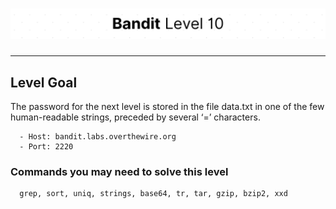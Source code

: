 # ![Bandit Level 10](https://github.com/YunusEmreAlps/Scenarios/blob/master/CTF/ctf-bandit/Bandit%20Assets/Bandit10.png?raw=true)

---

## Level Goal

The password for the next level is stored in the file data.txt in one of the few human-readable strings, preceded by several ‘=’ characters.

``` {.sh}
  - Host: bandit.labs.overthewire.org
  - Port: 2220
```

### Commands you may need to solve this level

``` {.sh}
  grep, sort, uniq, strings, base64, tr, tar, gzip, bzip2, xxd
```
